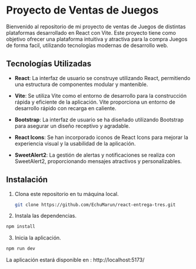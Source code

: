 # Proyecto de Ventas de Juegos

Bienvenido al repositorio de mi proyecto de ventas de Juegos de distintas plataformas desarrollado en React con Vite. Este proyecto tiene como objetivo ofrecer una plataforma intuitiva y atractiva para la compra Juegos de forma facil, utilizando tecnologías modernas de desarrollo web.


## Tecnologías Utilizadas 

- **React**: La interfaz de usuario se construye utilizando React, permitiendo una estructura de componentes modular y mantenible.

- **Vite**: Se utiliza Vite como el entorno de desarrollo para la construcción rápida y eficiente de la aplicación. Vite proporciona un entorno de desarrollo rápido con recarga en caliente.

- **Bootstrap**: La interfaz de usuario se ha diseñado utilizando Bootstrap para asegurar un diseño receptivo y agradable.

- **React Icons**: Se han incorporado iconos de React Icons para mejorar la experiencia visual y la usabilidad de la aplicación.

- **SweetAlert2**: La gestión de alertas y notificaciones se realiza con SweetAlert2, proporcionando mensajes atractivos y personalizables.


## Instalación

1. Clona este repositorio en tu máquina local.

   ```bash
   git clone https://github.com/EchuMarun/react-entrega-tres.git 

2. Instala las dependencias.

```bash
npm install
```
3. Inicia la aplicación.

```bash
npm run dev
```
La aplicación estará disponible en : http://localhost:5173/